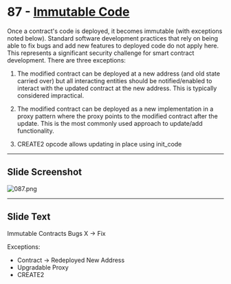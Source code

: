 # 87 - [Immutable Code](Immutable%20Code.md)

Once a contract's code is deployed, it becomes immutable (with exceptions noted below). Standard software development practices that rely on being able to fix bugs and add new features to deployed code do not apply here. This represents a significant security challenge for smart contract development. There are three exceptions:

1.  The modified contract can be deployed at a new address (and old state carried over) but all interacting entities should be notified/enabled to interact with the updated contract at the new address. This is typically considered impractical.
    
2.  The modified contract can be deployed as a new implementation in a proxy pattern where the proxy points to the modified contract after the update. This is the most commonly used approach to update/add functionality.
    
3.  CREATE2 opcode allows updating in place using init_code

___
## Slide Screenshot
![087.png](../images/ethereum101/087.png)
___
## Slide Text
Immutable Contracts
Bugs X ->  Fix

Exceptions:
- Contract -> Redeployed New Address
- Upgradable Proxy
- CREATE2

 

